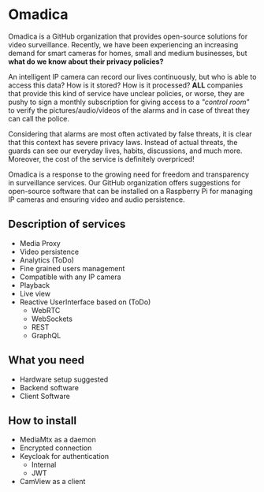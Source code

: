 # Omadica 
Omadica is a GitHub organization that provides open-source solutions for video surveillance. Recently, we have been experiencing an increasing demand for smart cameras for homes, small and medium businesses, but **what do we know about their privacy policies?**

An intelligent IP camera can record our lives continuously, but who is able to access this data? How is it stored? How is it processed? **ALL** companies that provide this kind of service have unclear policies, or worse, they are pushy to sign a monthly subscription for giving access to a *"control room"* to verify the pictures/audio/videos of the alarms and in case of threat they can call the police.

Considering that alarms are most often activated by false threats, it is clear that this context has severe privacy laws. Instead of actual threats, the guards can see our everyday lives, habits, discussions, and much more. Moreover, the cost of the service is definitely overpriced!

Omadica is a response to the growing need for freedom and transparency in surveillance services. Our GitHub organization offers suggestions for open-source software that can be installed on a Raspberry Pi for managing IP cameras and ensuring video and audio persistence.

## Description of services
* Media Proxy
* Video persistence
* Analytics (ToDo)
* Fine grained users management
* Compatible with any IP camera 
* Playback 
* Live view
* Reactive UserInterface based on (ToDo)
    * WebRTC
    * WebSockets
    * REST
    * GraphQL
## What you need
* Hardware setup suggested
* Backend software
* Client Software

## How to install
* MediaMtx as a daemon
* Encrypted connection
* Keycloak for authentication
    * Internal
    * JWT
* CamView as a client
